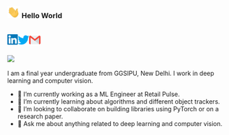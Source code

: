 ### <img src="https://github.com/adityak2920/adityak2920/blob/master/assets/Hi.gif" width="29px"> Hello World 

<br>
  <a href="https://www.linkedin.com/in/adityak2920/">
    <img align="left" alt="Aditya Kumar | Linkedin" width="24px" src="https://github.com/adityak2920/adityak2920/blob/master/assets/Linkedin.svg" />
  </a>
  <a href="https://twitter.com/adityak2920">
    <img align="left" alt="Aditya Kumar | Twitter" width="26px" src="https://github.com/adityak2920/adityak2920/blob/master/assets/Twitter.svg" />
  </a>
  <a href="mailto:adityak2920@gmail.com">
    <img align="left" alt="Aditya Kumar | Gmail" width="26px" src="https://github.com/adityak2920/adityak2920/blob/master/assets/Gmail.svg" />
  </a>
<br><br>

![](https://komarev.com/ghpvc/?username=vasu2001)

I am a final year undergraduate from GGSIPU, New Delhi. I work in deep learning and computer vision.


- 🔭 I’m currently working as a ML Engineer at Retail Pulse.
- 🌱 I’m currently learning about algorithms and different object trackers.
- 👯 I’m looking to collaborate on building libraries using PyTorch or on a research paper.
- 💬 Ask me about anything related to deep learning and computer vision.


